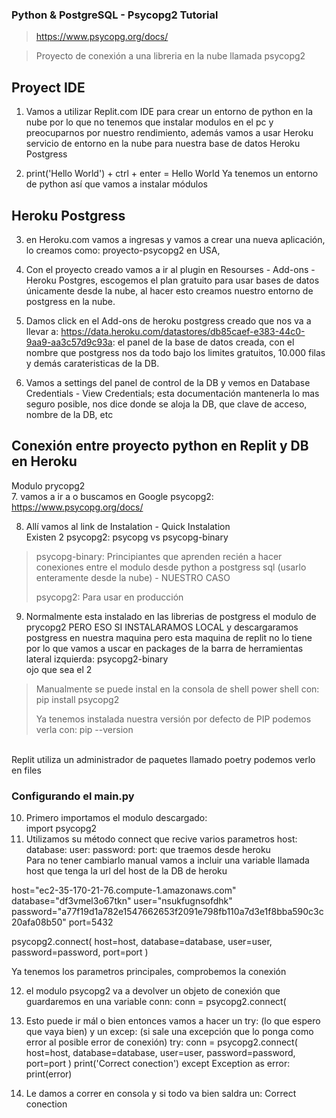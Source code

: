### Python & PostgreSQL - Psycopg2 Tutorial
> https://www.psycopg.org/docs/

> Proyecto de conexión a una libreria en la nube llamada psycopg2

## Proyect IDE

1. Vamos a utilizar Replit.com IDE para crear un entorno de python en la nube por lo que no tenemos que instalar modulos en el pc y preocuparnos por nuestro rendimiento, además vamos a usar Heroku servicio de entorno en la nube para nuestra base de datos Heroku Postgress

2. print('Hello World') + ctrl + enter = Hello World
Ya tenemos un entorno de python así que vamos a instalar módulos

## Heroku Postgress

3. en Heroku.com vamos a ingresas y vamos a crear una nueva aplicación, lo creamos como: proyecto-psycopg2 en USA,

4. Con el proyecto creado vamos a ir al plugin en Resourses - Add-ons - Heroku Postgres, escogemos el plan gratuito para usar bases de datos únicamente desde la nube, al hacer esto creamos nuestro entorno de postgress en la nube.

5. Damos click en el Add-ons de heroku postgress creado que nos va a llevar a: https://data.heroku.com/datastores/db85caef-e383-44c0-9aa9-aa3c57d9c93a: el panel de la base de datos creada, con el nombre que postgress nos da todo bajo los limites gratuitos, 10.000 filas y demás carateristicas de la DB.

6. Vamos a settings del panel de control de la DB y vemos en Database Credentials - View Credentials; esta documentación mantenerla lo mas seguro posible, nos dice donde se aloja la DB, que clave de acceso, nombre de la DB, etc

## Conexión entre proyecto python en Replit y DB en Heroku

Modulo prycopg2<br>
7. vamos a ir a o buscamos en Google psycopg2: https://www.psycopg.org/docs/

8. Allí vamos al link de Instalation - Quick Instalation<br>Existen 2 psycopg2: psycopg vs psycopg-binary

>psycopg-binary: Principiantes que aprenden recién a hacer conexiones entre el modulo desde python a postgress sql (usarlo enteramente desde la nube) - NUESTRO CASO
>
>psycopg2: Para usar en producción

9. Normalmente esta instalado en las librerias de postgress el modulo de prycopg2 PERO ESO SI INSTALARAMOS LOCAL y descargaramos postgress en nuestra maquina pero esta maquina de replit no lo tiene por lo que vamos a  uscar en packages de la barra de herramientas lateral izquierda: psycopg2-binary <br>ojo que sea el 2
>Manualmente se puede instal en la consola de shell power shell con: pip install psycopg2
>
>Ya tenemos instalada nuestra versión por defecto de PIP podemos verla con: pip --version
>
<br>
Replit utiliza un administrador de paquetes llamado poetry podemos verlo en files

### Configurando el main.py

10. Primero importamos el modulo descargado: <br>import psycopg2
11. Utilizamos su método connect que recive varios parametros host: database: user: password: port: que traemos desde heroku<br>Para no tener cambiarlo manual vamos a incluir una variable llamada host que tenga la url del host de la DB de heroku

host="ec2-35-170-21-76.compute-1.amazonaws.com"
database="df3vmel3o67tkn"
user="nsukfugnsofdhk"
password="a77f19d1a782e1547662653f2091e798fb110a7d3e1f8bba590c3c20afa08b50"
port=5432

psycopg2.connect(
  host=host,
  database=database,
  user=user,
  password=password,
  port=port
)

Ya tenemos los parametros principales, comprobemos la conexión<br>

12. el modulo psycopg2 va a devolver un objeto de conexión que guardaremos en una variable conn: conn = psycopg2.connect(

13. Esto puede ir mál o bien entonces vamos a hacer un try: (lo que espero que vaya bien)  y un excep: (si sale una excepción que lo ponga como error al posible error de conexión)
try:
  conn = psycopg2.connect(
    host=host,
    database=database,
    user=user,
    password=password,
    port=port
  )
  print('Correct conection')
except Exception as error:
  print(error)

14. Le damos a correr en consola y si todo va bien saldra un: Correct conection
